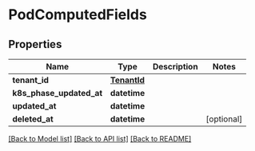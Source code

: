# PodComputedFields

## Properties
Name | Type | Description | Notes
------------ | ------------- | ------------- | -------------
**tenant_id** | [**TenantId**](TenantId.md) |  | 
**k8s_phase_updated_at** | **datetime** |  | 
**updated_at** | **datetime** |  | 
**deleted_at** | **datetime** |  | [optional] 

[[Back to Model list]](../README.md#documentation-for-models) [[Back to API list]](../README.md#documentation-for-api-endpoints) [[Back to README]](../README.md)

